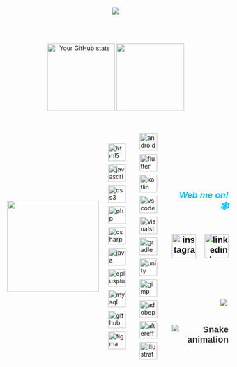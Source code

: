 <h1 align="center">
    <a href="#" target="_blank">
        <img src="https://readme-typing-svg.herokuapp.com/?font=Cookie&size=60&center=true&vCenter=true&width=500&height=70&duration=3000&pause=2000&color=FFFFFF&lines=Hey+it's+Sumalka!;+I'm+a+Software++Student.;" />
    </a>
</h1>

<br>
<br>



<p align="center">
    <img height="155em" src="https://github-profile-summary-cards.vercel.app/api/cards/profile-details?username=sumalka&theme=github_dark" alt="Your GitHub stats" />
   <img height="155em" src="https://github-profile-summary-cards.vercel.app/api/cards/stats?username=sumalka&theme=github_dark" />
    
</p>

<br>
<br>




<div style="display: flex; align-items: center; justify-content: space-between; gap: 12px;">
  <!-- GIF on the right -->
  <img align="right" height="210" src="https://media.tenor.com/lzb4ce_bNEYAAAAi/gwen-stacy-gwen.gif"/> 

  <!-- Icons div to the left of the GIF -->
  <div style="display: flex; flex-wrap: wrap; justify-content: flex-start; gap: 8px; max-width: 100%; flex: 1; padding-left: 10px; padding-right: 10px;">
    <img src="https://cdn.jsdelivr.net/gh/devicons/devicon/icons/html5/html5-original.svg" height="40" alt="html5 logo" />
    <img src="https://cdn.jsdelivr.net/gh/devicons/devicon/icons/javascript/javascript-original.svg" height="40" alt="javascript logo" />
    <img src="https://cdn.jsdelivr.net/gh/devicons/devicon/icons/css3/css3-original.svg" height="40" alt="css3 logo" />
    <img src="https://cdn.jsdelivr.net/gh/devicons/devicon/icons/php/php-original.svg" height="40" alt="php logo" />
    <img src="https://cdn.jsdelivr.net/gh/devicons/devicon/icons/csharp/csharp-original.svg" height="40" alt="csharp logo" />
    <img src="https://cdn.jsdelivr.net/gh/devicons/devicon/icons/java/java-original.svg" height="40" alt="java logo" />
    <img src="https://cdn.jsdelivr.net/gh/devicons/devicon/icons/cplusplus/cplusplus-original.svg" height="40" alt="cplusplus logo" />
<img src="https://cdn.jsdelivr.net/gh/devicons/devicon/icons/mysql/mysql-original.svg" height="40" alt="mysql logo" />
    <img src="https://skillicons.dev/icons?i=github" height="40" alt="github logo" />
    <img src="https://cdn.jsdelivr.net/gh/devicons/devicon/icons/figma/figma-original.svg" height="40" alt="figma logo" />
</div>

<div style="display: flex; flex-wrap: wrap; justify-content: flex-start; gap: 8px; padding-left: 10px; padding-right: 10px;">
    <img src="https://cdn.jsdelivr.net/gh/devicons/devicon/icons/androidstudio/androidstudio-original.svg" height="40" alt="androidstudio logo" />
    <img src="https://cdn.jsdelivr.net/gh/devicons/devicon/icons/flutter/flutter-original.svg" height="40" alt="flutter logo" />
    <img src="https://cdn.jsdelivr.net/gh/devicons/devicon/icons/kotlin/kotlin-original.svg" height="40" alt="kotlin logo" />
    <img src="https://cdn.jsdelivr.net/gh/devicons/devicon/icons/vscode/vscode-original.svg" height="40" alt="vscode logo" />
    <img src="https://cdn.jsdelivr.net/gh/devicons/devicon/icons/visualstudio/visualstudio-plain.svg" height="40" alt="visualstudio logo" />
    <img src="https://cdn.jsdelivr.net/gh/devicons/devicon/icons/gradle/gradle-original.svg" height="40" alt="gradle logo" />
    <img src="https://cdn.jsdelivr.net/gh/devicons/devicon/icons/unity/unity-original.svg" height="40" alt="unity logo" />
  <img src="https://cdn.jsdelivr.net/gh/devicons/devicon/icons/gimp/gimp-original.svg" height="40" alt="gimp logo" />
    <img src="https://skillicons.dev/icons?i=ps" height="40" alt="adobephotoshop logo" />
    <img src="https://cdn.jsdelivr.net/gh/devicons/devicon/icons/aftereffects/aftereffects-original.svg" height="40" alt="aftereffects logo" />
    <img src="https://cdn.jsdelivr.net/gh/devicons/devicon/icons/illustrator/illustrator-plain.svg" height="40" alt="illustrator logo" />
</div>



######


<div style="text-align: right; padding-top: 70px; font-family: 'Ubuntu', sans-serif; font-size: 20px; font-weight: bold; color: #333; display: flex; flex-direction: column; align-items: flex-end; gap: 10px;">

<h5 style="color: #00BFFF;">
    Web me on! 🕸️
</h5>

<div style="display: inline-flex; gap: 20px;">

 <!-- <a href="https://maizan.infinityfreeapp.com/" target="_blank" style="display: inline-block;">
     <img src="https://i.postimg.cc/XNszWDtJ/favmin.png" height="51" alt="portfolio logo" />
  </a> -->

<!-- Instagram button with the Instagram logo from the provided URL -->
<a href="https://discordapp.com/users/1348910528080379925" target="_blank" style="display: inline-block;">
<img src="https://img.icons8.com/?size=100&id=LIGCjf5dKGrN&format=png&color=000000" height="55" alt="instagram logo" />
</a>

<!-- LinkedIn button with the LinkedIn logo from the provided URL -->
<a href="https://www.linkedin.com/in/sumalka-kodithuwakku-33357832b" target="_blank" style="display: inline-block;">
<img src="https://img.icons8.com/?size=100&id=13930&format=png&color=000000" height="55" alt="linkedin logo" />
</a>

  <!-- Gmail button with Gmail logo 
  
  <a href="mailto:mohamedmaizanunas@gmail.com?subject=hey!&body=I came from your GitHub." target="_blank" style="display: inline-block;">
  <img src="https://img.icons8.com/?size=100&id=eFPBXQop6V2m&format=png&color=000000" height="55" alt="gmail logo" />
  </a> -->

  <!-- Instagram button with Instagram logo (second instance) -->
<!--  <a href="https://www.instagram.com/mr.de11_" target="_blank" style="display: inline-block;">
  <img src="https://img.icons8.com/?size=100&id=Xy10Jcu1L2Su&format=png&color=000000" height="55" alt="instagram logo" />
  </a> -->


</div>

<!-- Include Ubuntu font -->
<link href="https://fonts.googleapis.com/css2?family=Ubuntu:wght@400;700&display=swap" rel="stylesheet">



######

<img align="left" src="https://visitor-badge.laobi.icu/badge?page_id=sumalka.sumalka&left_color=yellowgreen" />



<br clear="both">
<img src="https://raw.githubusercontent.com/maiz-an/maiz-an/output/snake.svg" alt="Snake animation" />
